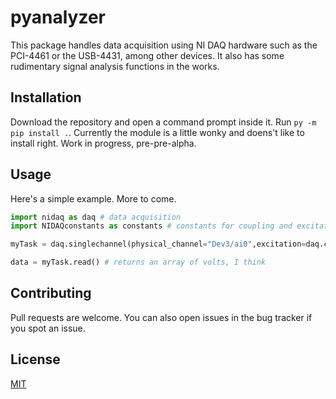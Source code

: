 # pyanalyzer

This package handles data acquisition using NI DAQ hardware such as the PCI-4461 or the USB-4431, among other devices. It also has some rudimentary signal analysis functions in the works.

## Installation

Download the repository and open a command prompt inside it. Run `py -m pip install .`. Currently the module is a little wonky and doens't like to install right. Work in progress, pre-pre-alpha.

## Usage

Here's a simple example. More to come.

```python
import nidaq as daq # data acquisition
import NIDAQconstants as constants # constants for coupling and excitation types

myTask = daq.singlechannel(physical_channel="Dev3/ai0",excitation=daq.constants['excitation']['voltage'],number_of_samples=1024,coupling=daq.constants['coupling']['AC'])

data = myTask.read() # returns an array of volts, I think
```

## Contributing
Pull requests are welcome. You can also open issues in the bug tracker if you spot an issue.

## License
[MIT](https://choosealicense.com/licenses/mit/)